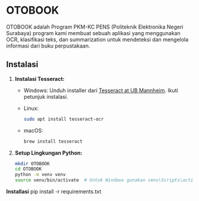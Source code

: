 # OTOBOOK

OTOBOOK adalah  Program PKM-KC PENS (Politeknik Elektronika Negeri Surabaya) program kami membuat sebuah aplikasi yang menggunakan OCR, klasifikasi teks, dan summarization untuk mendeteksi dan mengelola informasi dari buku perpustakaan.

## Instalasi

1. **Instalasi Tesseract:**

   - Windows:
     Unduh installer dari [Tesseract at UB Mannheim](https://github.com/UB-Mannheim/tesseract/wiki).
     Ikuti petunjuk instalasi.

   - Linux:
     ```bash
     sudo apt install tesseract-ocr
     ```

   - macOS:
     ```bash
     brew install tesseract
     ```

2. **Setup Lingkungan Python:**

   ```bash
   mkdir OTOBOOK
   cd OTOBOOK
   python -m venv venv
   source venv/bin/activate  # Untuk Windows gunakan venv\Scripts\activate

**Installasi**
pip install -r requirements.txt
